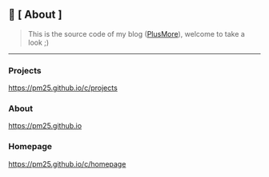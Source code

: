 ## 🔎 [ About ] 

> This is the source code of my blog ([PlusMore](https://pm25.github.io/)), welcome to take a look ;)  

---

### Projects
https://pm25.github.io/c/projects

### About
https://pm25.github.io

### Homepage
https://pm25.github.io/c/homepage
